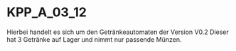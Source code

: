 # KPP_A_03_12

Hierbei handelt es sich um den Getränkeautomaten der Version V0.2
Dieser hat 3 Getränke auf Lager und nimmt nur passende Münzen.
